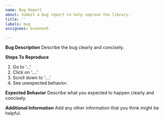 ```yaml
---
name: Bug Report
about: Submit a bug report to help improve the library.
title: ''
labels: bug
assignees: brannonh

---
```


**Bug Description**
Describe the bug clearly and concisely.

**Steps To Reproduce**
1. Go to '...'
2. Click on '....'
3. Scroll down to '....'
4. See unexpected behavior.

**Expected Behavior**
Describe what you expected to happen clearly and concisely.

**Additional Information**
Add any other information that you think might be helpful.
